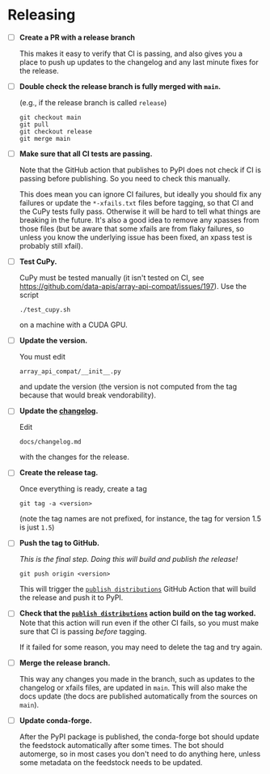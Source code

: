 # Releasing

- [ ] **Create a PR with a release branch**

  This makes it easy to verify that CI is passing, and also gives you a place
  to push up updates to the changelog and any last minute fixes for the
  release.

- [ ] **Double check the release branch is fully merged with `main`.**

  (e.g., if the release branch is called `release`)

  ```
  git checkout main
  git pull
  git checkout release
  git merge main
  ```

- [ ] **Make sure that all CI tests are passing.**

  Note that the GitHub action that publishes to PyPI does not check if CI is
  passing before publishing. So you need to check this manually.

  This does mean you can ignore CI failures, but ideally you should fix any
  failures or update the `*-xfails.txt` files before tagging, so that CI and
  the CuPy tests fully pass. Otherwise it will be hard to tell what things are
  breaking in the future. It's also a good idea to remove any xpasses from
  those files (but be aware that some xfails are from flaky failures, so
  unless you know the underlying issue has been fixed, an xpass test is
  probably still xfail).

- [ ] **Test CuPy.**

  CuPy must be tested manually (it isn't tested on CI, see
  https://github.com/data-apis/array-api-compat/issues/197). Use the script

   ```
   ./test_cupy.sh
   ```

   on a machine with a CUDA GPU.


- [ ] **Update the version.**

  You must edit

  ```
  array_api_compat/__init__.py
  ```

  and update the version (the version is not computed from the tag because
  that would break vendorability).

- [ ] **Update the [changelog](../changelog.md).**

  Edit

  ```
  docs/changelog.md
  ```

  with the changes for the release.

- [ ] **Create the release tag.**

  Once everything is ready, create a tag

  ```
  git tag -a <version>
  ```

  (note the tag names are not prefixed, for instance, the tag for version 1.5 is
  just `1.5`)

- [ ] **Push the tag to GitHub.**

  *This is the final step. Doing this will build and publish the release!*

  ```
  git push origin <version>
  ```

  This will trigger the [`publish
  distributions`](https://github.com/data-apis/array-api-compat/actions/workflows/publish-package.yml)
  GitHub Action that will build the release and push it to PyPI.

- [ ] **Check that the [`publish
  distributions`](https://github.com/data-apis/array-api-compat/actions/workflows/publish-package.yml)
  action build on the tag worked.** Note that this action will run even if the
  other CI fails, so you must make sure that CI is passing *before* tagging.

  If it failed for some reason, you may need to delete the tag and try again.

- [ ] **Merge the release branch.**

  This way any changes you made in the branch, such as updates to the
  changelog or xfails files, are updated in `main`. This will also make the
  docs update (the docs are published automatically from the sources on
  `main`).

- [ ] **Update conda-forge.**

  After the PyPI package is published, the conda-forge bot should update the
  feedstock automatically after some times. The bot should automerge, so in
  most cases you don't need to do anything here, unless some metadata on the
  feedstock needs to be updated.
